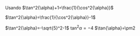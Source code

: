 Usando $\tan^2{\alpha}+1=\frac{1}{\cos^2{\alpha}}$

$\tan^2{\alpha}=\frac{1}{\cos^2{\alpha}}-1$

$\tan^2{\alpha}=-\sqrt{5}^2-1$
$\tan^2{\alpha}=-4$
$\tan{\alpha}=\pm2